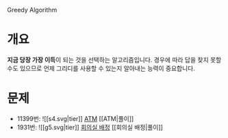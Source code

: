 Greedy Algorithm
# 개요
**지금 당장 가장 이득**이 되는 것을 선택하는 알고리즘입니다. 경우에 따라 답을 찾지 못할 수도 있으므로 언제 그리디를 사용할 수 있는지 알아내는 능력이 중요합니다.
# 문제
- 11399번: ![[s4.svg|tier]] [ATM](https://www.acmicpc.net/problem/11399) [[ATM|풀이]]
- 1931번: ![[g5.svg|tier]] [회의실 배정](https://www.acmicpc.net/problem/1931) [[회의실 배정|풀이]]